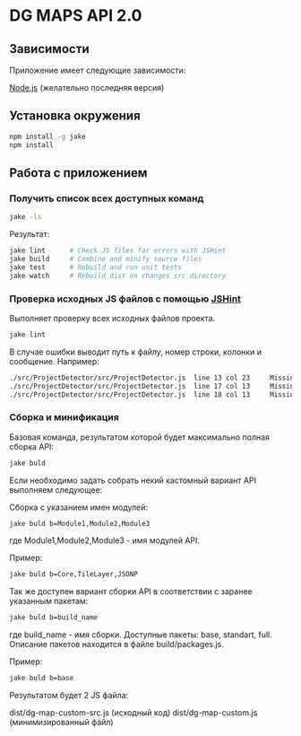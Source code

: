 DG MAPS API 2.0
====

## Зависимости

Приложение имеет следующие зависимости:

[Node.js] (желательно последняя версия)

[Node.js]: http://nodejs.org/

## Установка окружения

```bash
npm install -g jake
npm install
```

## Работа с приложением

### Получить список всех доступных команд

```bash
jake -ls
```

Результат:

```bash
jake lint      # Check JS files for errors with JSHint  
jake build     # Combine and minify source files  
jake test      # Rebuild and run unit tests  
jake watch     # Rebuild dist on changes src directory  
```

### Проверка исходных JS файлов с помощью [JSHint]

Выполняет проверку всех исходных файлов проекта.

```bash
jake lint
```

В случае ошибки выводит путь к файлу, номер строки, колонки и сообщение. Например:

```bash
./src/ProjectDetector/src/ProjectDetector.js  line 13 col 23	 Missing space after ':'.
./src/ProjectDetector/src/ProjectDetector.js  line 17 col 13	 Missing space after ':'.
./src/ProjectDetector/src/ProjectDetector.js  line 18 col 13	 Missing space after ':'.
```

[JSHint]: http://jshint.com/docs/

### Сборка и минификация

Базовая команда, результатом которой будет максимально полная сборка API:

```bash
jake buld
```

Если необходимо задать собрать некий кастомный вариант API выполняем следующее:

Сборка с указанием имен модулей:

```bash
jake buld b=Module1,Module2,Module3
```
где Module1,Module2,Module3 - имя модулей API. 

Пример:

```bash
jake buld b=Core,TileLayer,JSONP
```

Так же доступен вариант сборки API в соответствии с заранее указанным пакетам:

```bash
jake buld b=build_name
```

где build_name - имя сборки. Доступные пакеты: base, standart, full.
Описание пакетов находится в файле build/packages.js.

Пример:

```bash
jake buld b=base
```
Результатом будет 2 JS файла:

  dist/dg-map-custom-src.js  (исходный код)
  dist/dg-map-custom.js      (минимизированный файл)

